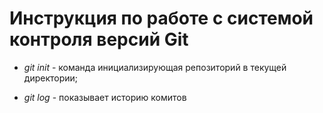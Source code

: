 # Инструкция по работе с системой контроля версий Git

* *git init* - команда инициализирующая репозиторий в текущей директории;

* *git log* - показывает историю комитов